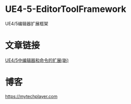# UE4-5-EditorToolFramework
UE4/5编辑器扩展框架

# 文章链接
[UE4/5中编辑器和命令的扩展(新)](https://mytechplayer.com/archives/ue45%E4%B8%AD%E7%BC%96%E8%BE%91%E5%99%A8%E5%92%8C%E5%91%BD%E4%BB%A4%E7%9A%84%E6%89%A9%E5%B1%95%E6%96%B0)

# 博客
https://mytechplayer.com